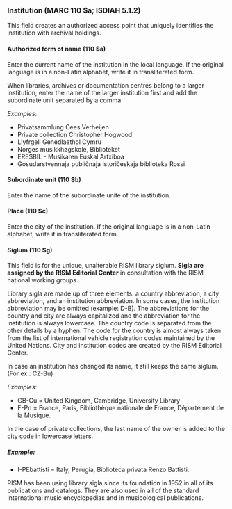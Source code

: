 ### Institution (MARC 110 $a; ISDIAH 5.1.2)

This field creates an authorized access point that uniquely identifies the institution with archival holdings.

#### Authorized form of name (110 $a)

Enter the current name of the institution in the local language. If the original language is in a non-Latin alphabet,
write it in transliterated form.

When libraries, archives or documentation centres belong to a larger institution, enter the name of the larger
institution first and add the subordinate unit separated by a comma.

_Examples_:

- Privatsammlung Cees Verheijen
- Private collection Christopher Hogwood
- Llyfrgell Genedlaethol Cymru
- Norges musikkhøgskole, Biblioteket
- ERESBIL - Musikaren Euskal Artxiboa
- Gosudarstvennaja publičnaja istoričeskaja biblioteka Rossi

#### Subordinate unit (110 $b)

Enter the name of the subordinate unite of the institution.

#### Place (110 $c)

Enter the city of the institution. If the original language is in a non-Latin alphabet, write it in transliterated form.

#### Siglum (110 $g)

This field is for the unique, unalterable RISM library siglum. **Sigla are assigned by the RISM Editorial Center** in
consultation with the RISM national working groups.

Library sigla are made up of three elements: a country abbreviation, a city abbreviation, and an institution
abbreviation. In some cases, the institution abbreviation may be omitted (example: D-B). The abbreviations for the
country and city are always capitalized and the abbreviation for the institution is always lowercase. The country code
is separated from the other details by a hyphen. The code for the country is almost always taken from the list of
international vehicle registration codes maintained by the United Nations. City and institution codes are created by the
RISM Editorial Center.

In case an institution has changed its name, it still keeps the same siglum. (For ex.: CZ-Bu)

_Examples_:

- GB-Cu = United Kingdom, Cambridge, University Library
- F-Pn = France, Paris, Bibliothèque nationale de France, Département de la Musique.

In the case of private collections, the last name of the owner is added to the city code in lowercase letters.

##### Example:

- I-PEbattisti = Italy, Perugia, Biblioteca privata Renzo Battisti.

RISM has been using library sigla since its foundation in 1952 in all of its publications and catalogs. They are also
used in all of the standard international music encyclopedias and in musicological publications.
